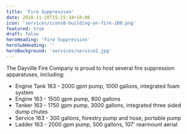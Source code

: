 ```yaml
---
title: 'Fire Suppression'
date: 2018-11-28T15:15:34+10:00
icon: 'services/icons8-building-on-fire-100.png'
featured: true
draft: false
heroHeading: 'Fire Suppression'
heroSubHeading: ''
heroBackground: 'services/service2.jpg'
---
```


The Dayville Fire Company is proud to host several fire suppression apparatuses, including:

* Engine Tank 163 - 2000 gpm pump, 1000 gallons, integrated foam system
* Engine 163 - 1500 gpm pump, 800 gallons
* Tanker 163 - 1750 gpm pump, 3000 gallons, integrated three sided dump chutes
* Service 163 - 300 gallons, forestry pump and hose, portable pump
* Ladder 163 - 2000 gpm pump, 500 gallons, 107' rearmount aerial
